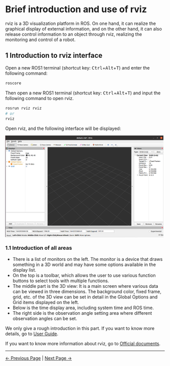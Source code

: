# Brief introduction and use of rviz

rviz is a 3D visualization platform in ROS. On one hand, it can realize the graphical display of external information, and on the other hand, it can also release control information to an object through rviz, realizing the monitoring and control of a robot.

## 1 Introduction to rviz interface

Open a new ROS1 terminal (shortcut key: <kbd>Ctrl</kbd>+<kbd>Alt</kbd>+<kbd>T</kbd>) and enter the following command:

```bash
roscore
```

Then open a new ROS1 terminal (shortcut key: <kbd>Ctrl</kbd>+<kbd>Alt</kbd>+<kbd>T</kbd>) and input the following command to open rviz.

```bash
rosrun rviz rviz
# or
rviz
```

Open rviz, and the following interface will be displayed:

<img src =../../resources/11-ApplicationBaseROS/image/rviz-1.png
width ="500"  align = "center">

### 1.1 Introduction of all areas

 * There is a list of monitors on the left. The monitor is a device that draws something in a 3D world and may have some options available in the display list.
 * On the top is a toolbar, which allows the user to use various function buttons to select tools with multiple functions.
 * The middle part is the 3D view: It is a main screen where various data can be viewed in three dimensions. The background color, fixed frame, grid, etc. of the 3D view can be set in detail in the Global Options and Grid items displayed on the left.
 * Below is the time display area, including system time and ROS time.
 * The right side is the observation angle setting area where different observation angles can be set.

We only give a rough introduction in this part. If you want to know more details, go to [User Guide](http://wiki.ros.org/rviz/UserGuide).

If you want to know more information about rviz, go to [Official documents](http://wiki.ros.org/rviz).

---

[← Previous Page](11.1.2-ROS_Basics.md) | [Next Page →](11.1.4-BasicFunction.md)
